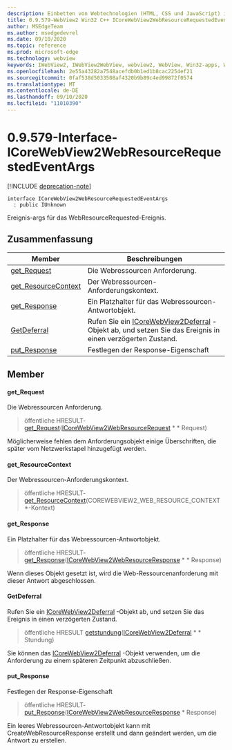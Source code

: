 ```yaml
---
description: Einbetten von Webtechnologien (HTML, CSS und JavaScript) in ihre systemeigenen Anwendungen mit dem Microsoft Edge WebView2-Steuerelement
title: 0.9.579-WebView2 Win32 C++ ICoreWebView2WebResourceRequestedEventArgs
author: MSEdgeTeam
ms.author: msedgedevrel
ms.date: 09/10/2020
ms.topic: reference
ms.prod: microsoft-edge
ms.technology: webview
keywords: IWebView2, IWebView2WebView, webview2, WebView, Win32-apps, Win32, Edge, ICoreWebView2, ICoreWebView2Controller, Browser-Steuerelement, Edge-HTML, ICoreWebView2WebResourceRequestedEventArgs
ms.openlocfilehash: 2e55a43282a7548acefdb0b1ed1b8cac2254ef21
ms.sourcegitcommit: 0faf538d5033508af4320b9b89c4ed99872f0574
ms.translationtype: MT
ms.contentlocale: de-DE
ms.lasthandoff: 09/10/2020
ms.locfileid: "11010390"
---
```

# 0.9.579-Interface-ICoreWebView2WebResourceRequestedEventArgs 

[!INCLUDE [deprecation-note](../../includes/deprecation-note.md)]

```
interface ICoreWebView2WebResourceRequestedEventArgs
  : public IUnknown
```

Ereignis-args für das WebResourceRequested-Ereignis.

## Zusammenfassung

 Member                        | Beschreibungen
--------------------------------|---------------------------------------------
[get_Request](#get_request) | Die Webressourcen Anforderung.
[get_ResourceContext](#get_resourcecontext) | Der Webressourcen-Anforderungskontext.
[get_Response](#get_response) | Ein Platzhalter für das Webressourcen-Antwortobjekt.
[GetDeferral](#getdeferral) | Rufen Sie ein [ICoreWebView2Deferral](icorewebview2deferral.md) -Objekt ab, und setzen Sie das Ereignis in einen verzögerten Zustand.
[put_Response](#put_response) | Festlegen der Response-Eigenschaft

## Member

#### get_Request 

Die Webressourcen Anforderung.

> öffentliche HRESULT- [get_Request](#get_request)([ICoreWebView2WebResourceRequest](icorewebview2webresourcerequest.md) * * Request)

Möglicherweise fehlen dem Anforderungsobjekt einige Überschriften, die später vom Netzwerkstapel hinzugefügt werden.

#### get_ResourceContext 

Der Webressourcen-Anforderungskontext.

> öffentliche HRESULT- [get_ResourceContext](#get_resourcecontext)(COREWEBVIEW2_WEB_RESOURCE_CONTEXT *-Kontext)

#### get_Response 

Ein Platzhalter für das Webressourcen-Antwortobjekt.

> öffentliche HRESULT- [get_Response](#get_response)([ICoreWebView2WebResourceResponse](icorewebview2webresourceresponse.md) * * Response)

Wenn dieses Objekt gesetzt ist, wird die Web-Ressourcenanforderung mit dieser Antwort abgeschlossen.

#### GetDeferral 

Rufen Sie ein [ICoreWebView2Deferral](icorewebview2deferral.md) -Objekt ab, und setzen Sie das Ereignis in einen verzögerten Zustand.

> öffentliche HRESULT [getstundung](#getdeferral)([ICoreWebView2Deferral](icorewebview2deferral.md) * * Stundung)

Sie können das [ICoreWebView2Deferral](icorewebview2deferral.md) -Objekt verwenden, um die Anforderung zu einem späteren Zeitpunkt abzuschließen.

#### put_Response 

Festlegen der Response-Eigenschaft

> öffentliche HRESULT- [put_Response](#put_response)([ICoreWebView2WebResourceResponse](icorewebview2webresourceresponse.md) * Response)

Ein leeres Webressourcen-Antwortobjekt kann mit CreateWebResourceResponse erstellt und dann geändert werden, um die Antwort zu erstellen.

